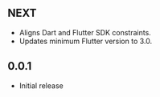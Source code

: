## NEXT

* Aligns Dart and Flutter SDK constraints.
* Updates minimum Flutter version to 3.0.

## 0.0.1

* Initial release
